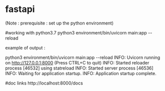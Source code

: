 # fastapi
  (Note : prerequisite : set up the python environment)
  
  #working with python3.7
  python3 environment/bin/uvicorn main:app --reload
  
  example of output : 
  
python3 environment/bin/uvicorn main:app --reload
INFO:     Uvicorn running on http://127.0.0.1:8000 (Press CTRL+C to quit)
INFO:     Started reloader process [46532] using statreload
INFO:     Started server process [46536]
INFO:     Waiting for application startup.
INFO:     Application startup complete.


  #doc links
  http://localhost:8000/docs



